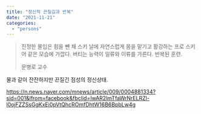```yaml
---
title: "정신적 끈질김과 반복"
date: "2021-11-21"
categories: 
  - "persons"
---
```


> 진정한 몰입은 힘을 뺀 채 스키 날에 자연스럽게 몸을 맡기고 활강하는 프로 스키어 같은 모습에 가깝다. 버티는 능력이 일류와 이류를 가른다. 반복된 훈련.
> 
> 문병로 교수

물과 같이 잔잔하지만 끈질긴 점성의 정신상태.

https://n.news.naver.com/mnews/article/009/0004881334?sid=001&lfrom=facebook&fbclid=IwAR2lmTfaWrNrELRZl-l0ojFZZSsGgKxEj0pVtQhcROmfDhtW16B6BpbLw4g
